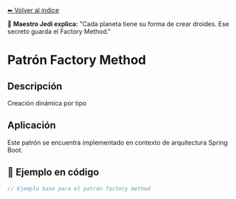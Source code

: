 [⬅ Volver al índice](../../README.md)

🧒 **Maestro Jedi explica:** "Cada planeta tiene su forma de crear droides. Ese secreto guarda el Factory Method."
# Patrón Factory Method

## Descripción
Creación dinámica por tipo

## Aplicación
Este patrón se encuentra implementado en contexto de arquitectura Spring Boot.

## 🧪 Ejemplo en código

```java
// Ejemplo base para el patrón factory method
```